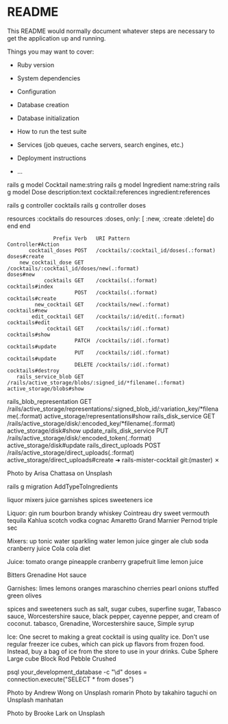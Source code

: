 # README

This README would normally document whatever steps are necessary to get the
application up and running.

Things you may want to cover:

* Ruby version

* System dependencies

* Configuration

* Database creation

* Database initialization

* How to run the test suite

* Services (job queues, cache servers, search engines, etc.)

* Deployment instructions

* ...


rails g model Cocktail name:string
rails g model Ingredient name:string
rails g model Dose description:text cocktail:references ingredient:references

rails g controller cocktails
rails g controller doses

resources :cocktails do
    resources :doses, only: [ :new, :create :delete] do
    end
  end




                   Prefix Verb   URI Pattern                                                                              Controller#Action
           cocktail_doses POST   /cocktails/:cocktail_id/doses(.:format)                                                  doses#create
        new_cocktail_dose GET    /cocktails/:cocktail_id/doses/new(.:format)                                              doses#new
                cocktails GET    /cocktails(.:format)                                                                     cocktails#index
                          POST   /cocktails(.:format)                                                                     cocktails#create
             new_cocktail GET    /cocktails/new(.:format)                                                                 cocktails#new
            edit_cocktail GET    /cocktails/:id/edit(.:format)                                                            cocktails#edit
                 cocktail GET    /cocktails/:id(.:format)                                                                 cocktails#show
                          PATCH  /cocktails/:id(.:format)                                                                 cocktails#update
                          PUT    /cocktails/:id(.:format)                                                                 cocktails#update
                          DELETE /cocktails/:id(.:format)                                                                 cocktails#destroy
       rails_service_blob GET    /rails/active_storage/blobs/:signed_id/*filename(.:format)                               active_storage/blobs#show
rails_blob_representation GET    /rails/active_storage/representations/:signed_blob_id/:variation_key/*filename(.:format) active_storage/representations#show
       rails_disk_service GET    /rails/active_storage/disk/:encoded_key/*filename(.:format)                              active_storage/disk#show
update_rails_disk_service PUT    /rails/active_storage/disk/:encoded_token(.:format)                                      active_storage/disk#update
     rails_direct_uploads POST   /rails/active_storage/direct_uploads(.:format)                                           active_storage/direct_uploads#create
➜  rails-mister-cocktail git:(master) ✗ 


Photo by Arisa Chattasa on Unsplash

rails g migration AddTypeToIngredients


liquor mixers juice garnishes spices sweeteners ice

Liquor: 
gin
rum
bourbon
brandy
whiskey
Cointreau dry
sweet vermouth
tequila
Kahlua
scotch
vodka
cognac
Amaretto
Grand Marnier
Pernod
triple sec

Mixers: 
up tonic water
sparkling water
lemon juice
ginger ale
club soda
cranberry juice
Cola
cola diet

Juice: 
tomato
orange
pineapple
cranberry
grapefruit
lime
lemon juice

Bitters
Grenadine
Hot sauce


Garnishes:
limes
lemons
oranges
maraschino cherries
pearl onions
stuffed green olives

spices and sweeteners
 such as salt, sugar cubes, superfine sugar, Tabasco sauce, Worcestershire sauce, black pepper, cayenne pepper, and cream of coconut.
 tabasco, Grenadine, Worcestershire sauce, Simple syrup

Ice: One secret to making a great cocktail is using quality ice. Don't use regular freezer ice cubes, which can pick up flavors from frozen food. Instead, buy a bag of ice from the store to use in your drinks.
Cube 
Sphere 
Large cube 
Block
Rod
Pebble
Crushed


psql your_development_database -c "\d"
doses = connection.execute("SELECT * from doses")


Photo by Andrew Wong on Unsplash romarin
Photo by takahiro taguchi on Unsplash manhatan

Photo by Brooke Lark on Unsplash